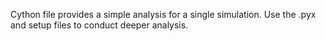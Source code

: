 Cython file provides a simple analysis for a single simulation. Use the .pyx and setup files to conduct deeper analysis.
